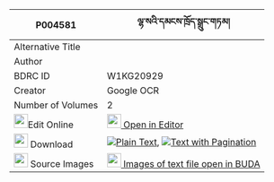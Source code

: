 |P004581|ལྷ་སའི་དམངས་ཁྲོད་སྒྲུང་གཏམ། 
| --- | --- 
|Alternative Title |
|Author | 
|BDRC ID | W1KG20929
|Creator | Google OCR
|Number of Volumes| 2
|<img width="25" src="https://img.icons8.com/color/25/000000/edit-property.png">Edit Online| [<img width="25" src="https://avatars.githubusercontent.com/u/45091458?s=200&v=4"> Open in Editor](http://editor.openpecha.org/P004581)
|<img width="25" src="https://img.icons8.com/fluent/48/000000/download-2.png"/>  Download | [![](https://img.icons8.com/color/20/000000/txt.png)Plain Text](https://github.com/Openpecha/P004581/releases/download/v2/lhasa_i_mangtro_drungtam_plain_P004581.zip), [![](https://img.icons8.com/color/20/000000/txt.png)Text with Pagination](https://github.com/Openpecha/P004581/releases/download/v2/lhasa_i_mangtro_drungtam_pages_P004581.zip)
|<img width="25" src="https://img.icons8.com/plasticine/100/000000/pictures-folder.png"/>  Source Images | [<img width="25" src="https://library.bdrc.io/icons/BUDA-small.svg"> Images of text file open in BUDA](https://library.bdrc.io/show/bdr:W1KG20929)
